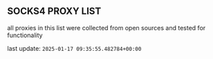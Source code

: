 ## SOCKS4 PROXY LIST

all proxies in this list were collected from open sources and tested for functionality

last update: `2025-01-17 09:35:55.482784+00:00`